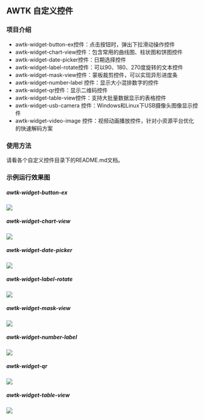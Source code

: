 ## AWTK 自定义控件

### 项目介绍

- awtk-widget-button-ex控件：点击按钮时，弹出下拉滑动操作控件
- awtk-widget-chart-view控件：包含常用的曲线图、柱状图和饼图控件
- awtk-widget-date-picker控件：日期选择控件
- awtk-widget-label-rotate控件：可以90、180、270度旋转的文本控件
- awtk-widget-mask-view控件：蒙板裁剪控件，可以实现异形进度条
- awtk-widget-number-label 控件：显示大小混排数字的控件
- awtk-widget-qr控件：显示二维码控件
- awtk-widget-table-view控件：支持大批量数据显示的表格控件
- awtk-widget-usb-camera 控件：Windows和Linux下USB摄像头图像显示控件
- awtk-widget-video-image 控件：视频动画播放控件，针对小资源平台优化的快速解码方案

### 使用方法

请看各个自定义控件目录下的README.md文档。

### 示例运行效果图

##### awtk-widget-button-ex

![](awtk-widget-button-ex/docs/images/ui.png)

##### awtk-widget-chart-view

![](awtk-widget-chart-view/docs/images/曲线图.png)

##### awtk-widget-date-picker

![](awtk-widget-date-picker/docs/images/ui.jpg)

##### awtk-widget-label-rotate

![](awtk-widget-label-rotate/docs/images/ui.jpg)

##### awtk-widget-mask-view

![](awtk-widget-mask-view/docs/images/mask_view.png)

##### awtk-widget-number-label

![](awtk-widget-number-label/docs/images/ui.jpg)

##### awtk-widget-qr

![](awtk-widget-qr/docs/images/demo.png)

##### awtk-widget-table-view

![](awtk-widget-table-view/docs/images/ui.png)